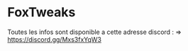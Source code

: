 # FoxTweaks
Toutes les infos sont disponible a cette adresse discord : => https://discord.gg/Mxs3fxYqW3
